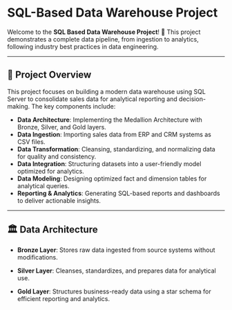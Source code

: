 # SQL-Based Data Warehouse Project

Welcome to the **SQL Based Data Warehouse Project**! 🚀 This project demonstrates a complete data pipeline, from ingestion to analytics, following industry best practices in data engineering.

---

## 📌 **Project Overview** 

This project focuses on building a modern data warehouse using SQL Server to consolidate sales data for analytical reporting and decision-making. The key components include:

* **Data Architecture**: Implementing the Medallion Architecture with Bronze, Silver, and Gold layers.
* **Data Ingestion**: Importing sales data from ERP and CRM systems as CSV files.
* **Data Transformation**: Cleansing, standardizing, and normalizing data for quality and consistency.
* **Data Integration**: Structuring datasets into a user-friendly model optimized for analytics.
* **Data Modeling**: Designing optimized fact and dimension tables for analytical queries.
* **Reporting & Analytics**: Generating SQL-based reports and dashboards to deliver actionable insights.
  
---


## 🏛️ **Data Architecture**

* **Bronze Layer**: Stores raw data ingested from source systems without modifications.

* **Silver Layer**: Cleanses, standardizes, and prepares data for analytical use.

* **Gold Layer**: Structures business-ready data using a star schema for efficient reporting and analytics.
